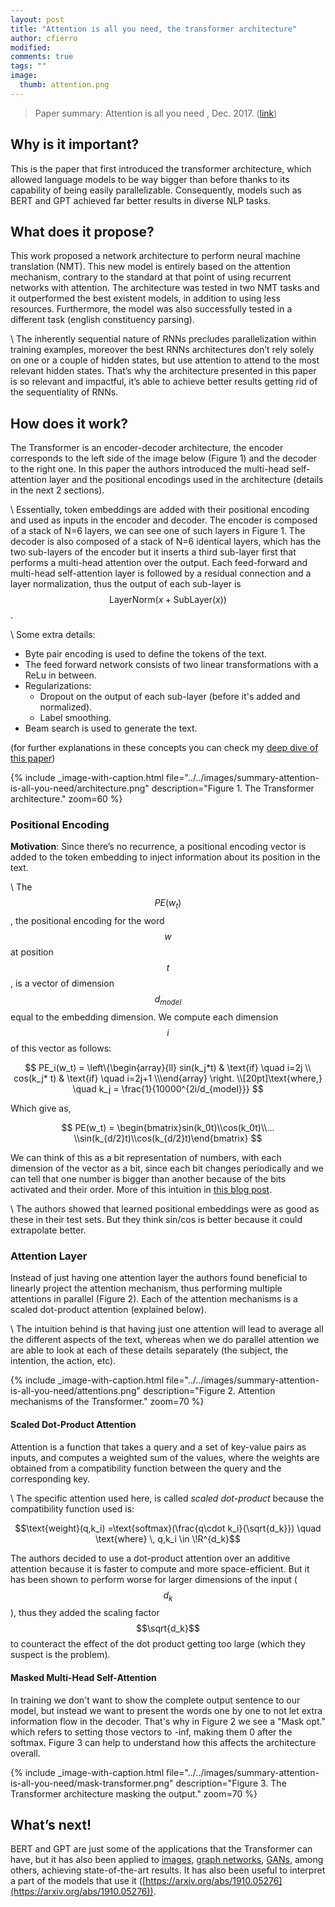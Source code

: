 ```yaml
---
layout: post
title: "Attention is all you need, the transformer architecture"
author: cfierro
modified:
comments: true
tags: ""
image:
  thumb: attention.png
---
```

<script type="text/javascript" async
  src="https://cdn.mathjax.org/mathjax/latest/MathJax.js?config=TeX-MML-AM_CHTML">
</script>

> Paper summary: Attention is all you need , Dec. 2017. ([link](https://arxiv.org/abs/1706.03762))

## Why is it important?

This is the paper that first introduced the transformer architecture, which allowed language models to be way bigger than before thanks to its capability of being easily parallelizable. Consequently, models such as BERT and GPT achieved far better results in diverse NLP tasks.

## What does it propose?

This work proposed a network architecture to perform neural machine translation (NMT). This new model is entirely based on the attention mechanism, contrary to the standard at that point of using recurrent networks with attention. The architecture was tested in two NMT tasks and it outperformed the best existent models, in addition to using less resources. Furthermore, the model was also successfully tested in a different task (english constituency parsing).

\\
The inherently sequential nature of RNNs precludes parallelization within training examples, moreover the best RNNs architectures don’t rely solely on one or a couple of hidden states, but use attention to attend to the most relevant hidden states. That’s why the architecture presented in this paper is so relevant and impactful, it’s able to achieve better results getting rid of the sequentiality of RNNs.

## How does it work?

The Transformer is an encoder-decoder architecture, the encoder corresponds to the left side of the image below (Figure 1) and the decoder to the right one. In this paper the authors introduced the multi-head self-attention layer and the positional encodings used in the architecture (details in the next 2 sections).

\\
Essentially, token embeddings are added with their positional encoding and used as inputs in the encoder and decoder. The encoder is composed of a stack of N=6 layers, we can see one of such layers in Figure 1. The decoder is also composed of a stack of N=6 identical layers, which has the two sub-layers of the encoder but it inserts a third sub-layer first that performs a multi-head attention over the output. Each feed-forward and multi-head self-attention layer is followed by a residual connection and a layer normalization, thus the output of each sub-layer is $$\text{LayerNorm}(x+\text{SubLayer}(x))$$.

\\
Some extra details:
- Byte pair encoding is used to define the tokens of the text.
- The feed forward network consists of two linear transformations with a ReLu in between.
- Regularizations:
  - Dropout on the output of each sub-layer (before it's added and normalized).
  - Label smoothing.
- Beam search is used to generate the text.

(for further explanations in these concepts you can check my [deep dive of this paper](https://cfierro94.github.io/nlp-deep-dive/attention-is-all-you-need))

{% include _image-with-caption.html file="../../images/summary-attention-is-all-you-need/architecture.png"
description="Figure 1. The Transformer architecture." zoom=60 %}

### Positional Encoding

__Motivation__: Since there’s no recurrence, a positional encoding vector is added to the token embedding to inject information about its position in the text.

\\
The $$PE(w_t)$$, the positional encoding for the word $$w$$ at position $$t$$, is a vector of dimension $$d_{model}$$ equal to the embedding dimension. We compute each dimension $$i$$ of this vector as follows:

$$
PE_i(w_t) = \left\{\begin{array}{ll}      sin(k_j*t) & \text{if} \quad i=2j \\      cos(k_j* t) & \text{if} \quad i=2j+1 \\\end{array} \right. \\[20pt]\text{where,} \quad k_j = \frac{1}{10000^{2i/d_{model}}}
$$

Which give as,

$$
PE(w_t) = \begin{bmatrix}sin(k_0t)\\cos(k_0t)\\... \\sin(k_{d/2}t)\\cos(k_{d/2}t)\end{bmatrix}
$$

We can think of this as a bit representation of numbers, with each dimension of the vector as a bit, since each bit changes periodically and we can tell that one number is bigger than another because of the bits activated and their order. More of this intuition in [this blog post](https://kazemnejad.com/blog/transformer_architecture_positional_encoding/).

\\
The authors showed that learned positional embeddings were as good as these in their test sets. But they think sin/cos is better because it could extrapolate better.

### Attention Layer

Instead of just having one attention layer the authors found beneficial to linearly project the attention mechanism, thus performing multiple attentions in parallel (Figure 2). Each of the attention mechanisms is a scaled dot-product attention (explained below).

\\
The intuition behind is that having just one attention will lead to average all the different aspects of the text, whereas when we do parallel attention we are able to look at each of these details separately (the subject, the intention, the action, etc).

{% include _image-with-caption.html file="../../images/summary-attention-is-all-you-need/attentions.png"
description="Figure 2. Attention mechanisms of the Transformer." zoom=70 %}

#### Scaled Dot-Product Attention

Attention is a function that takes a query and a set of key-value pairs as inputs, and computes a weighted sum of the values, where the weights are obtained from a compatibility function between the query and the corresponding key.

\\
The specific attention used here, is called *scaled dot-product* because the compatibility function used is:

 $$\text{weight}(q,k_i) =\text{softmax}(\frac{q\cdot k_i}{\sqrt{d_k}}) \quad \text{where} \, q,k_i \in \!R^{d_k}$$

The authors decided to use a dot-product attention over an additive attention because it is faster to compute and more space-efficient. But it has been shown to perform worse for larger dimensions of the input ($$d_k$$), thus they added the scaling factor $$\sqrt{d_k}$$ to counteract the effect of the dot product getting too large (which they suspect is the problem).

#### Masked Multi-Head Self-Attention

In training we don't want to show the complete output sentence to our model, but instead we want to present the words one by one to not let extra information flow in the decoder. That's why in Figure 2 we see a "Mask opt." which refers to setting those vectors to -inf, making them 0 after the softmax. Figure 3 can help to understand how this affects the architecture overall.

{% include _image-with-caption.html file="../../images/summary-attention-is-all-you-need/mask-transformer.png"
description="Figure 3. The Transformer architecture masking the output." zoom=70 %}

## What’s next!

BERT and GPT are just some of the applications that the Transformer can have, but it has also been applied to [images](http://openaccess.thecvf.com/content_cvpr_2018/html/Hu_Squeeze-and-Excitation_Networks_CVPR_2018_paper.html), [graph networks](https://arxiv.org/abs/1710.10903]), [GANs](https://arxiv.org/abs/1805.08318), among others, achieving state-of-the-art results. It has also been useful to interpret a part of the models that use it ([https://arxiv.org/abs/1910.05276](https://arxiv.org/abs/1910.05276)).
